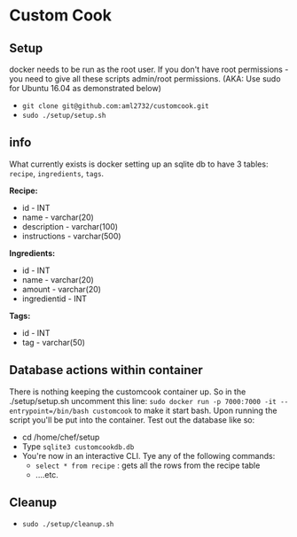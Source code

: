 # Custom Cook

## Setup  
  docker needs to be run as the root user. If you don't have root permissions - you need to give all these scripts admin/root permissions. (AKA: Use sudo for Ubuntu 16.04 as demonstrated below)  
  * `git clone git@github.com:aml2732/customcook.git`  
  * `sudo ./setup/setup.sh`  

## info
  What currently exists is docker setting up an sqlite db to have 3 tables: `recipe`, `ingredients`, `tags`.  

  **Recipe:**  
   * id - INT   
   * name - varchar(20)   
   * description - varchar(100)  
   * instructions - varchar(500)  

  **Ingredients:**  
   * id - INT  
   * name - varchar(20)  
   * amount - varchar(20)  
   * ingredientid - INT

  **Tags:**  
   * id - INT  
   * tag - varchar(50)  

## Database actions within container
  There is nothing keeping the customcook container up. So in the ./setup/setup.sh uncomment this line: `sudo docker run -p 7000:7000 -it --entrypoint=/bin/bash customcook` to make it start bash.  Upon running the script you'll be put into the container. Test out the database like so:  
  * cd /home/chef/setup
  * Type `sqlite3 customcookdb.db`
  * You're now in an interactive CLI. Tye any of the following commands:
    * `select * from recipe` : gets all the rows from the recipe table
    * ....etc.

## Cleanup  
  * `sudo ./setup/cleanup.sh`  
